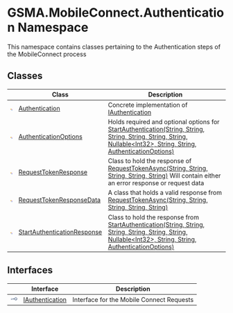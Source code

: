 GSMA.MobileConnect.Authentication Namespace
===========================================
This namespace contains classes pertaining to the Authentication steps of the MobileConnect process


Classes
-------

                | Class                            | Description                                                                                                                                                                 
--------------- | -------------------------------- | --------------------------------------------------------------------------------------------------------------------------------------------------------------------------- 
![Public class] | [Authentication][1]              | Concrete implementation of [IAuthentication][2]                                                                                                                             
![Public class] | [AuthenticationOptions][3]       | Holds required and optional options for [StartAuthentication(String, String, String, String, String, String, Nullable&lt;Int32>, String, String, AuthenticationOptions)][4] 
![Public class] | [RequestTokenResponse][5]        | Class to hold the response of [RequestTokenAsync(String, String, String, String, String)][6] Will contain either an error response or request data                          
![Public class] | [RequestTokenResponseData][7]    | A class that holds a valid response from [RequestTokenAsync(String, String, String, String, String)][6]                                                                     
![Public class] | [StartAuthenticationResponse][8] | Class to hold the response from [StartAuthentication(String, String, String, String, String, String, Nullable&lt;Int32>, String, String, AuthenticationOptions)][4]         


Interfaces
----------

                    | Interface            | Description                               
------------------- | -------------------- | ----------------------------------------- 
![Public interface] | [IAuthentication][2] | Interface for the Mobile Connect Requests 

[1]: Authentication/README.md
[2]: IAuthentication/README.md
[3]: AuthenticationOptions/README.md
[4]: IAuthentication/StartAuthentication.md
[5]: RequestTokenResponse/README.md
[6]: IAuthentication/RequestTokenAsync.md
[7]: RequestTokenResponseData/README.md
[8]: StartAuthenticationResponse/README.md
[9]: ../_icons/Help.png
[Public class]: ../_icons/pubclass.gif "Public class"
[Public interface]: ../_icons/pubinterface.gif "Public interface"